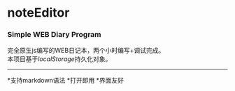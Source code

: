 # noteEditor
### Simple WEB Diary Program   
完全原生js编写的WEB日记本，两个小时编写+调试完成。   
本项目基于*localStorage*持久化对象。   
***
*支持markdown语法
*打开即用
*界面友好
